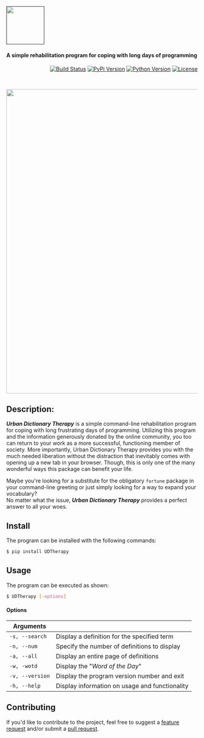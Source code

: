 [<img src="https://cloud.githubusercontent.com/assets/16360374/25799898/d2fe937e-339b-11e7-81a5-b70a54b580d9.png" height="100"/>]()
--------------------------------  
#### A simple rehabilitation program for coping with long days of programming  

<p align="right">
  <!-- CI Status -->
  <a href="https://travis-ci.org/tterb/Urban-Dictionary-Therapy"><img src="https://travis-ci.org/tterb/Urban-Dictionary-Therapy.svg?branch=master" alt="Build Status"/></a>
  <!--Project version-->
  <a href="https://pypi.python.org/pypi/UDTherapy/"><img src="https://badge.fury.io/py/UDTherapy.svg" alt="PyPi Version"/></a>
  <!-- Python version -->
  <a href="https://docs.python.org/3/"><img src="https://img.shields.io/badge/Python-3-brightgreen.svg" alt="Python Version"/></a>
  <!--License-->
  <a href="https://opensource.org/licenses/MIT"><img src="https://img.shields.io/badge/License-MIT-blue.svg" alt="License"/></a>
</p>  

<br>

<p align="center">
  <img src="https://cloud.githubusercontent.com/assets/16360374/25802132/cfcd58de-33a5-11e7-8cf8-81f18f6f7af8.png" width="800"/>
</p>

## Description:  
***Urban Dictionary Therapy*** is a simple command-line rehabilitation program for coping with long frustrating days of programming. Utilizing this program and the information generously donated by the online community, you too can return to your work as a more successful, functioning member of society. More importantly, Urban Dictionary Therapy provides you with the much needed liberation without the distraction that inevitably comes with opening up a new tab in your browser. Though, this is only one of the many wonderful ways this package can benefit your life.  
  
Maybe you're looking for a substitute for the obligatory ```fortune``` package in your command-line greeting or just simply looking for a way to expand your vocabulary?  
No matter what the issue, ***Urban Dictionary Therapy*** provides a perfect answer to all your woes.  
  
  
## Install  
The program can be installed with the following commands:  

```sh
$ pip install UDTherapy
```
  
## Usage  
The program can be executed as shown:  

```sh
$ UDTherapy [-options]
```
  
#### Options  

| Arguments       |                                                  |
|-----------------|--------------------------------------------------|
| `-s, --search`  |  Display a definition for the specified term     |
| `-n, --num`     |  Specify the number of definitions to display    |
| `-a, --all`     |  Display an entire page of definitions           |
| `-w, -wotd`     |  Display the "*Word of the Day*"                 |
| `-v, --version` |  Display the program version number and exit     |
| `-h, --help`    |  Display information on usage and functionality  |  
  
## Contributing  
If you'd like to contribute to the project, feel free to suggest a [feature request](https://github.com/tterb/Urban-Dictionary-Therapy/issues/new?template=feature_request.md) and/or submit a [pull request](https://github.com/tterb/Urban-Dictionary-Therapy/pulls?q=is%3Apr+is%3Aopen+sort%3Aupdated-desc).  
  